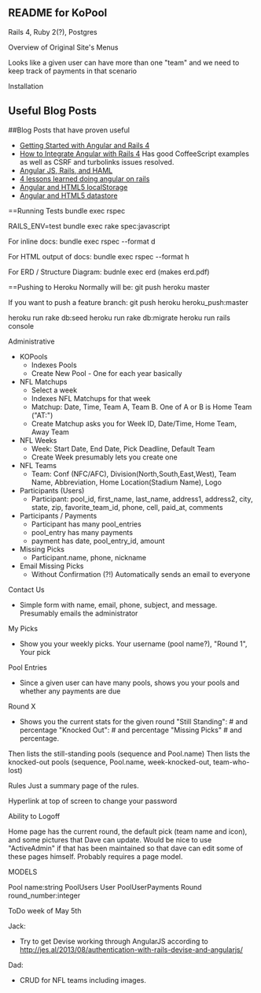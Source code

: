 README for KoPool
-----------------

Rails 4, Ruby 2(?), Postgres

Overview of Original Site's Menus

Looks like a given user can have more than one "team" and we need to keep track of payments in that scenario


Installation


Useful Blog Posts
-----------------
##Blog Posts that have proven useful
- [Getting Started with Angular and Rails 4](http://www.honeybadger.io/blog/2013/12/11/beginners-guide-to-angular-js-rails)
- [How to Integrate Angular with Rails 4](https://shellycloud.com/blog/2013/10/how-to-integrate-angularjs-with-rails-4) Has good CoffeeScript examples as well as CSRF and turbolinks issues resolved.
- [Angular JS, Rails, and HAML](http://www.amberbit.com/blog/2014/1/20/angularjs-templates-in-ruby-on-rails-assets-pipeline/)
- [4 lessons learned doing angular on rails](http://gaslight.co/blog/4-lessons-learned-doing-angular-on-rails)
- [Angular and HTML5 localStorage](http://www.amitavroy.com/justread/content/articles/html5-local-storage-angular-js)
- [Angular and HTML5 datastore](http://stackoverflow.com/questions/17888884/service-retrieves-data-from-datastore-but-does-not-update-ui)



==Running Tests
bundle exec rspec

RAILS_ENV=test bundle exec rake spec:javascript



For inline docs:
bundle exec rspec --format d

For HTML output of docs:
bundle exec rspec --format h

For ERD / Structure Diagram:
budnle exec erd
(makes erd.pdf)


==Pushing to Heroku
Normally will be:
git push heroku master

If you want to push a feature branch:
git push heroku heroku_push:master

heroku run rake db:seed
heroku run rake db:migrate
heroku run rails console









Administrative
* KOPools
  - Indexes Pools
  - Create New Pool - One for each year basically
* NFL Matchups
  - Select a week
  - Indexes NFL Matchups for that week
  - Matchup: Date, Time, Team A, Team B.  One of A or B is Home Team ("AT:<home team>")
  - Create Matchup asks you for Week ID, Date/Time, Home Team, Away Team
* NFL Weeks
  - Week: Start Date, End Date, Pick Deadline, Default Team
  - Create Week presumably lets you create one
* NFL Teams
  - Team: Conf (NFC/AFC), Division(North,South,East,West), Team Name, Abbreviation, Home Location(Stadium Name), Logo
* Participants (Users)
  - Participant: pool_id, first_name, last_name, address1, address2, city, state, zip, favorite_team_id, phone, cell, paid_at, comments
* Participants / Payments
  - Participant has many pool_entries
  - pool_entry has many payments
  - payment has date, pool_entry_id, amount
* Missing Picks
  - Participant.name, phone, nickname
* Email Missing Picks
  - Without Confirmation (?!) Automatically sends an email to everyone

Contact Us
* Simple form with name, email, phone, subject, and message.  Presumably emails the administrator

My Picks
* Show you your weekly picks.  Your username (pool name?), "Round 1", Your pick

Pool Entries
* Since a given user can have many pools, shows you your pools and whether any payments are due

Round X
* Shows you the current stats for the given round
"Still Standing":   # and percentage
"Knocked Out": # and percentage
"Missing Picks" # and percentage.

Then lists the still-standing pools (sequence and Pool.name)
Then lists the knocked-out pools (sequence, Pool.name, week-knocked-out, team-who-lost)

Rules
Just a summary page of the rules.

Hyperlink at top of screen to change your password

Ability to Logoff

Home page has the current round, the default pick (team name and icon), and some pictures that Dave can update.
Would be nice to use "ActiveAdmin" if that has been maintained so that dave can edit some of these pages himself.
Probably requires a page model.



MODELS

Pool name:string
PoolUsers
User
PoolUserPayments
Round round_number:integer


ToDo week of May 5th

Jack:
* Try to get Devise working through AngularJS according to http://jes.al/2013/08/authentication-with-rails-devise-and-angularjs/

Dad:
* CRUD for NFL teams including images.
